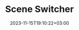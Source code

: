 ---
weight: 611
title: "Scene Switcher"
description: "An module that allows you to switch scenes in runtime."
icon: "layers"
date: "2023-11-15T19:10:22+03:00"
lastmod: "2023-11-15T19:10:22+03:00"
draft: false
---